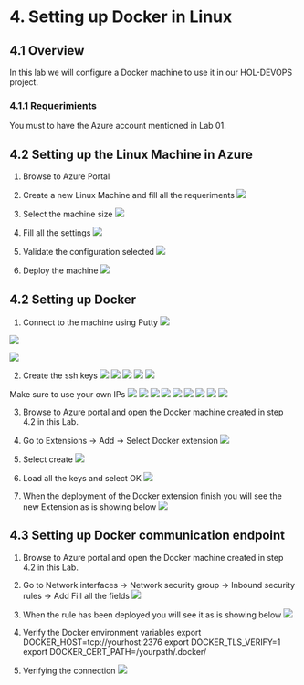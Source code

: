 # 4. Setting up Docker in Linux

## 4.1 Overview
In this lab we will configure a Docker machine to use it in our HOL-DEVOPS project.

### 4.1.1 Requerimients
You must to have the Azure account mentioned in Lab 01.

## 4.2 Setting up the Linux Machine in Azure

1. Browse to Azure Portal

2. Create a new Linux Machine and fill all the requeriments
![](./images/4.2.i001.PNG)

3. Select the machine size
![](./images/4.2.i002.PNG)

3. Fill all the settings
![](./images/4.2.i003.PNG)

4. Validate the configuration selected
![](./images/4.2.i004.PNG)

6. Deploy the machine
![](./images/4.2.i005.PNG)

## 4.2 Setting up Docker

1. Connect to the machine using Putty
![](./images/4.2.i006.PNG)

![](./images/4.2.i007.PNG)

![](./images/4.2.i008.PNG)

2. Create the ssh keys
![](./images/4.2.i009a.PNG)
![](./images/4.2.i009b.PNG)
![](./images/4.2.i009c.PNG)
![](./images/4.2.i009d.PNG)
![](./images/4.2.i009e.PNG)

Make sure to use your own IPs
![](./images/4.2.i009f.PNG)
![](./images/4.2.i009g.PNG)
![](./images/4.2.i009h.PNG)
![](./images/4.2.i009i.PNG)
![](./images/4.2.i009j.PNG)
![](./images/4.2.i009k.PNG)
![](./images/4.2.i009k.PNG)
![](./images/4.2.i009l.PNG)
![](./images/4.2.i009m.PNG)

3. Browse to Azure portal and open the Docker machine created in step 4.2 in this Lab.

4. Go to Extensions -> Add -> Select Docker extension
![](./images/4.2.i011.PNG)

5. Select create 
![](./images/4.2.i012.PNG)

6. Load all the keys and select OK
![](./images/4.2.i013.PNG)

7. When the deployment of the Docker extension finish you will see the new Extension as is showing below
![](./images/4.2.i014.PNG)

## 4.3 Setting up Docker communication endpoint

1. Browse to Azure portal and open the Docker machine created in step 4.2 in this Lab.
2. Go to Network interfaces -> Network security group -> Inbound security rules -> Add
Fill all the fields
![](./images/4.2.i015.PNG)

3. When the rule has been deployed you will see it as is showing below
![](./images/4.2.i016.PNG)

4. Verify the Docker environment variables
    export DOCKER_HOST=tcp://yourhost:2376
    export DOCKER_TLS_VERIFY=1
    export DOCKER_CERT_PATH=/yourpath/.docker/

5. Verifying the connection
![](./images/4.2.i018.PNG)

